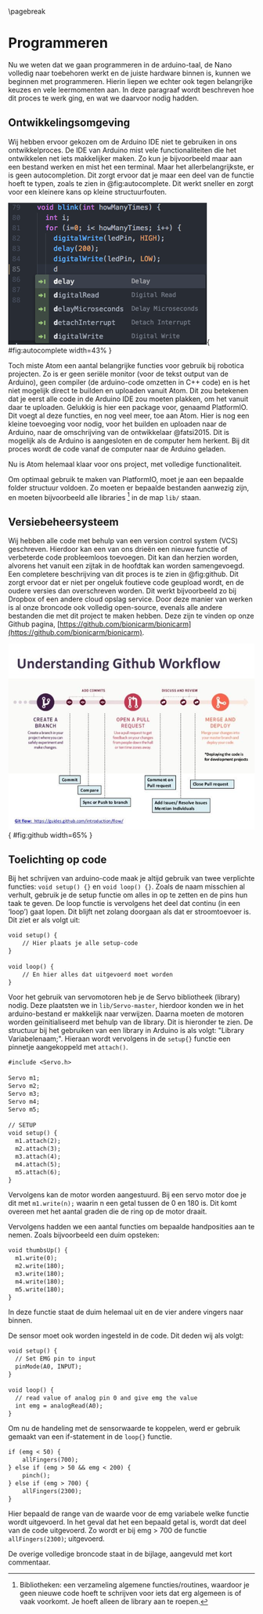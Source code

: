 \pagebreak
# Programmeren
Nu we weten dat we gaan programmeren in de arduino-taal, de Nano volledig naar toebehoren werkt en de juiste hardware binnen is, kunnen we beginnen met programmeren. Hierin liepen we echter ook tegen belangrijke keuzes en vele leermomenten aan. In deze paragraaf wordt beschreven hoe dit proces te werk ging, en wat we daarvoor nodig hadden.

## Ontwikkelingsomgeving
Wij hebben ervoor gekozen om de Arduino IDE niet te gebruiken in ons ontwikkelproces. De IDE van Arduino mist vele functionaliteiten die het ontwikkelen net iets makkelijker maken. Zo kun je bijvoorbeeld maar aan een bestand werken en mist het een terminal. Maar het allerbelangrijkste, er is geen autocompletion. Dit zorgt ervoor dat je maar een deel van de functie hoeft te typen, zoals te zien in @fig:autocomplete. Dit werkt sneller en zorgt voor een kleinere kans op kleine structuurfouten.

![Autocomplete-arduino package](img/image_25.png){ #fig:autocomplete width=43% }

Toch miste Atom een aantal belangrijke functies voor gebruik bij robotica projecten. Zo is er geen seriële monitor (voor de tekst output van de Arduino), geen compiler (de arduino-code omzetten in C++ code) en is het niet mogelijk direct te builden en uploaden vanuit Atom. Dit zou betekenen dat je eerst alle code in de Arduino IDE zou moeten plakken, om het vanuit daar te uploaden. Gelukkig is hier een package voor, genaamd PlatformIO. Dit voegt al deze functies, en nog veel meer, toe aan Atom. Hier is nog een kleine toevoeging voor nodig, voor het builden en uploaden naar de Arduino, naar de omschrijving van de ontwikkelaar @fatsi2015. Dit is mogelijk als de Arduino is aangesloten en de computer hem herkent. Bij dit proces wordt de code vanaf de computer naar de Arduino geladen.

Nu is Atom helemaal klaar voor ons project, met volledige functionaliteit.

Om optimaal gebruik te maken van PlatformIO, moet je aan een bepaalde folder structuur voldoen. Zo moeten er bepaalde bestanden aanwezig zijn, en moeten bijvoorbeeld alle libraries [^bib] in de map `lib/` staan.

[^bib]: Bibliotheken: een verzameling algemene functies/routines, waardoor je geen nieuwe code hoeft te schrijven voor iets dat erg algemeen is of vaak voorkomt. Je hoeft alleen de library aan te roepen.

## Versiebeheersysteem
Wij hebben alle code met behulp van een version control system (VCS) geschreven. Hierdoor kan een van ons drieën een nieuwe functie of verbeterde code probleemloos toevoegen. Dit kan dan herzien worden, alvorens het vanuit een zijtak in de hoofdtak kan worden samengevoegd. Een completere beschrijving van dit proces is te zien in @fig:github. Dit zorgt ervoor dat er niet per ongeluk foutieve code geupload wordt, en de oudere versies dan overschreven worden. Dit werkt bijvoorbeeld zo bij Dropbox of een andere cloud opslag service. Door deze manier van werken is al onze broncode ook volledig open-source, evenals alle andere bestanden die met dit project te maken hebben. Deze zijn te vinden op onze Github pagina, [https://github.com/bionicarm/bionicarm](https://github.com/bionicarm/bionicarm).

![De Github workflow, inclusief branches, commits en pull requests](img/image_26.jpg){ #fig:github width=65% }

## Toelichting op code
Bij het schrijven van arduino-code maak je altijd gebruik van twee verplichte functies: `void setup() {}` en `void loop() {}`. Zoals de naam misschien al verhult, gebruik je de setup functie om alles in op te zetten en de pins hun taak te geven. De loop functie is vervolgens het deel dat continu (in een ‘loop’) gaat lopen. Dit blijft net zolang doorgaan als dat er stroomtoevoer is. Dit ziet er als volgt uit:

```
void setup() {
	// Hier plaats je alle setup-code
}

void loop() {
	// En hier alles dat uitgevoerd moet worden
}
```

Voor het gebruik van servomotoren heb je de Servo bibliotheek (library) nodig. Deze plaatsten we in `lib/Servo-master`, hierdoor konden we in het arduino-bestand er makkelijk naar verwijzen. Daarna moeten de motoren worden geïnitialiseerd met behulp van de library. Dit is hieronder te zien.  De structuur bij het gebruiken van een library in Arduino is als volgt: "Library Variabelenaam;".  Hieraan wordt vervolgens in de `setup{}` functie een pinnetje aangekoppeld met `attach()`.

```
#include <Servo.h>

Servo m1;
Servo m2;
Servo m3;
Servo m4;
Servo m5;

// SETUP
void setup() {
  m1.attach(2);
  m2.attach(3);
  m3.attach(4);
  m4.attach(5);
  m5.attach(6);
}
```

Vervolgens kan de motor worden aangestuurd. Bij een servo motor doe je dit met `m1.write(n);` waarin n een getal tussen de 0 en 180 is. Dit komt overeen met het aantal graden die de ring op de motor draait.

Vervolgens hadden we een aantal functies om bepaalde handposities aan te nemen. Zoals bijvoorbeeld een duim opsteken:

```
void thumbsUp() {
  m1.write(0);
  m2.write(180);
  m3.write(180);
  m4.write(180);
  m5.write(180);
}
```

In deze functie staat de duim helemaal uit en de vier andere vingers naar binnen.

De sensor moet ook worden ingesteld in de code. Dit deden wij als volgt:

```
void setup() {
  // Set EMG pin to input
  pinMode(A0, INPUT);
}

void loop() {
  // read value of analog pin 0 and give emg the value
  int emg = analogRead(A0);
}
```

Om nu de handeling met de sensorwaarde te koppelen, werd er gebruik gemaakt van een if-statement in de `loop{}` functie.

```
if (emg < 50) {
    allFingers(700);
} else if (emg > 50 && emg < 200) {
    pinch();
} else if (emg > 700) {
    allFingers(2300);
}
```

Hier bepaald de range van de waarde voor de emg variabele welke functie wordt uitgevoerd. In het geval dat het een bepaald getal is, wordt dat deel van de code uitgevoerd. Zo wordt er bij emg > 700 de functie `allFingers(2300)`; uitgevoerd.

De overige volledige broncode staat in de bijlage, aangevuld met kort commentaar.
